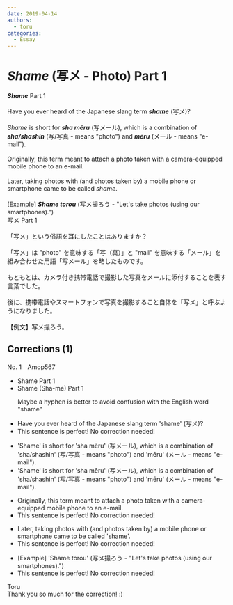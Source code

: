 ```yaml
---
date: 2019-04-14
authors:
  - toru
categories:
  - Essay
---
```


<h1 id="subject_show"><strong><em>Shame</strong></em> (写メ - Photo) Part 1</h1>
<div class="date" hidden>Apr 14, 2019 20:07</div>
<div id="post"><div id="body_show_ori">
<strong><em>Shame</strong></em> Part 1<br/><br/>Have you ever heard of the Japanese slang term <strong><em>shame</em></strong> (写メ)?<br/><br/><em>Shame</em> is short for <strong><em>sha mēru</em></strong> (写メール), which is a combination of <strong><em>sha/shashin</em></strong> (写/写真 - means "photo") and <strong><em>mēru</em></strong> (メール - means "e-mail").<br/><br/>Originally, this term meant to attach a photo taken with a camera-equipped mobile phone to an e-mail.<br/><br/>Later, taking photos with (and photos taken by) a mobile phone or smartphone came to be called <em>shame</em>.<br/><br/>[Example] <strong><em>Shame torou</em></strong> (写メ撮ろう - "Let's take photos (using our smartphones).")
</div></div>

<!-- more -->

<div id="post_ja"><div id="body_show_mo">
写メ Part 1<br/><br/>「写メ」という俗語を耳にしたことはありますか？<br/><br/>「写メ」は "photo" を意味する「写（真）」と "mail" を意味する「メール」を組み合わせた用語「写メール」を略したものです。<br/><br/>もともとは、カメラ付き携帯電話で撮影した写真をメールに添付することを表す言葉でした。<br/><br/>後に、携帯電話やスマートフォンで写真を撮影すること自体を「写メ」と呼ぶようになりました。<br/><br/>【例文】写メ撮ろう。
</div></div>

## Corrections (1)
<div id="block"><div class="first_name"> No. 1　<span class="just_name">Amop567</span></div><div id="block2">
<ul class="correction_field">
<li class="incorrect">Shame Part 1</li>
<li class="corrected correct">
Shame <span class="f_blue">(Sha-me)</span> Part 1
<p class="correction_comment">Maybe a hyphen is better to avoid confusion with the English word "shame"</p>
</li>
</ul>
<ul class="correction_field">
<li class="incorrect">Have you ever heard of the Japanese slang term 'shame' (写メ)?</li>
<li class="corrected perfect">This sentence is perfect! No correction needed!</li>
</ul>
<ul class="correction_field">
<li class="incorrect">'Shame' is short for 'sha mēru' (写メール), which is a combination of 'sha/shashin' (写/写真 - means "photo") and 'mēru' (メール - means "e-mail").</li>
<li class="corrected correct">
'Shame' is short for 'sha mēru' (写メール), which is a combination of 'sha/shashin' (写/写真 - <span class="sline"><span class="f_red">means</span></span> "photo") and 'mēru' (メール - <span class="f_red"><span class="sline">means</span></span> "e-mail").
</li>
</ul>
<ul class="correction_field">
<li class="incorrect">Originally, this term meant to attach a photo taken with a camera-equipped mobile phone to an e-mail.</li>
<li class="corrected perfect">This sentence is perfect! No correction needed!</li>
</ul>
<ul class="correction_field">
<li class="incorrect">Later, taking photos with (and photos taken by) a mobile phone or smartphone came to be called 'shame'.</li>
<li class="corrected perfect">This sentence is perfect! No correction needed!</li>
</ul>
<ul class="correction_field">
<li class="incorrect">[Example] 'Shame torou' (写メ撮ろう - "Let's take photos (using our smartphones).")</li>
<li class="corrected perfect">This sentence is perfect! No correction needed!</li>
</ul>
</div><div class="name"><span class="just_name">Toru</span><br>
Thank you so much for the correction! :)
</div>
</div>
